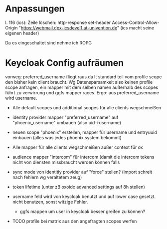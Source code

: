# Anpassungen
l. 116 (ics): Zeile löschen:    http-response set-header Access-Control-Allow-Origin "https://webmail.dpx-icsdevel1.at-univention.de"
(ics macht seine eigenen header)


Da es eingeschaltet sind nehme ich ROPG  

# Keycloak Config aufräumen

vorweg: preferred_username fliegt raus da lt standard teil vom profile scope den bisher kein client braucht.
Wg Datensparsamkeit also keinen profile scope anfragen, ein mapper mit dem selben namen außerhalb des scopes
führt zu verwirrung und ggfs mapper races. Ergo: aus preferred_username wird username.

* Alle default scopes und additional scopes für alle clients wegschmeißen
* identity provider mapper "preferred_username" auf "phoenix_username" umbauen (also uid->username)
* neuen scope "phoenix" erstellen, mapper für username und entryuuid einbauen (alles was jedes phoenix system bekommt)
* Alle mapper für alle clients wegschmeißen außer context für ox
* audience mapper "intercom" für intercom (damit die intercom tokens nicht von diensten missbraucht werden können falls
* sync mode von identitiy provider auf "force" stellen? (import schreit nach fehlern wg veraltetem zeug)
* token lifetime (unter zB oxoidc advanced settings auf 8h stellen)

* username feld wird von keycloak benutzt und auf lower case gesetzt. nicht benutzen, sonst witzige Fehler. 
  * ggfs mappen um user in keycloak besser greifen zu können?

* TODO profile bei matrix aus den angefragten scopes werfen
